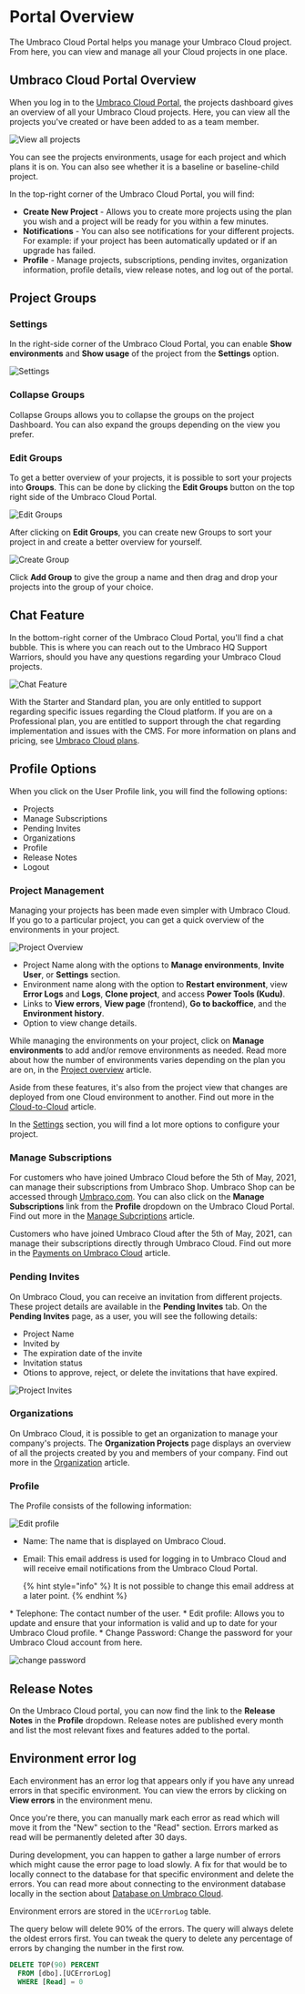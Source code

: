 # Portal Overview

The Umbraco Cloud Portal helps you manage your Umbraco Cloud project. From here, you can view and manage all your Cloud projects in one place.

## Umbraco Cloud Portal Overview

When you log in to the [Umbraco Cloud Portal](https://www.s1.umbraco.io/home/login/), the projects dashboard gives an overview of all your Umbraco Cloud projects. Here, you can view all the projects you've created or have been added to as a team member.

![View all projects](images/Umbraco-cloud-dashboard.png)

You can see the projects environments, usage for each project and which plans it is on. You can also see whether it is a baseline or baseline-child project.

In the top-right corner of the Umbraco Cloud Portal, you will find:

* **Create New Project** - Allows you to create more projects using the plan you wish and a project will be ready for you within a few minutes.
* **Notifications** - You can also see notifications for your different projects. For example: if your project has been automatically updated or if an upgrade has failed.
* **Profile** - Manage projects, subscriptions, pending invites, organization information, profile details, view release notes, and log out of the portal.

## Project Groups

### Settings

In the right-side corner of the Umbraco Cloud Portal, you can enable **Show environments** and **Show usage** of the project from the **Settings** option.

![Settings](images/Settings.png)

### Collapse Groups

Collapse Groups allows you to collapse the groups on the project Dashboard. You can also expand the groups depending on the view you prefer.

### Edit Groups

To get a better overview of your projects, it is possible to sort your projects into **Groups**. This can be done by clicking the **Edit Groups** button on the top right side of the Umbraco Cloud Portal.

![Edit Groups](images/edit-group.png)

After clicking on **Edit Groups**, you can create new Groups to sort your project in and create a better overview for yourself.

![Create Group](images/add-group.png)

Click **Add Group** to give the group a name and then drag and drop your projects into the group of your choice.

## Chat Feature

In the bottom-right corner of the Umbraco Cloud Portal, you'll find a chat bubble. This is where you can reach out to the Umbraco HQ Support Warriors, should you have any questions regarding your Umbraco Cloud projects.

![Chat Feature](../The-umbraco-cloud-portal/images/Chat.png)

With the Starter and Standard plan, you are only entitled to support regarding specific issues regarding the Cloud platform. If you are on a Professional plan, you are entitled to support through the chat regarding implementation and issues with the CMS. For more information on plans and pricing, see [Umbraco Cloud plans](https://umbraco.com/pricing/).

## Profile Options

When you click on the User Profile link, you will find the following options:

* Projects
* Manage Subscriptions
* Pending Invites
* Organizations
* Profile
* Release Notes
* Logout

### Project Management

Managing your projects has been made even simpler with Umbraco Cloud. If you go to a particular project, you can get a quick overview of the environments in your project.

![Project Overview](images/project-overview-v10.png)

* Project Name along with the options to **Manage environments**, **Invite User**, or **Settings** section.
* Environment name along with the option to **Restart environment**, view **Error Logs** and **Logs**, **Clone project**, and access **Power Tools (Kudu)**.
* Links to **View errors**, **View page** (frontend), **Go to backoffice**, and the **Environment history**.
* Option to view change details.

While managing the environments on your project, click on **Manage environments** to add and/or remove environments as needed. Read more about how the number of environments varies depending on the plan you are on, in the [Project overview](../project-overview.md) article.

Aside from these features, it's also from the project view that changes are deployed from one Cloud environment to another. Find out more in the [Cloud-to-Cloud](../../deployment/cloud-to-cloud.md) article.

In the [Settings](../../set-up/project-settings/) section, you will find a lot more options to configure your project.

### Manage Subscriptions

For customers who have joined Umbraco Cloud before the 5th of May, 2021, can manage their subscriptions from Umbraco Shop. Umbraco Shop can be accessed through [Umbraco.com](https://umbraco.com). You can also click on the **Manage Subscriptions** link from the **Profile** dropdown on the Umbraco Cloud Portal. Find out more in the [Manage Subcriptions](../../set-up/manage-subscriptions/) article.

Customers who have joined Umbraco Cloud after the 5th of May, 2021, can manage their subscriptions directly through Umbraco Cloud. Find out more in the [Payments on Umbraco Cloud](../../set-up/manage-subscriptions/new-shop.md) article.

### Pending Invites

On Umbraco Cloud, you can receive an invitation from different projects. These project details are available in the **Pending Invites** tab. On the **Pending Invites** page, as a user, you will see the following details:

* Project Name
* Invited by
* The expiration date of the invite
* Invitation status
* Otions to approve, reject, or delete the invitations that have expired.

![Project Invites](images/project-invites.png)

### Organizations

On Umbraco Cloud, it is possible to get an organization to manage your company's projects. The **Organization Projects** page displays an overview of all the projects created by you and members of your company. Find out more in the [Organization](organizations.md) article.

### Profile

The Profile consists of the following information:

![Edit profile](images/change-profile-info-new.png)

* Name: The name that is displayed on Umbraco Cloud.
*   Email: This email address is used for logging in to Umbraco Cloud and will receive email notifications from the Umbraco Cloud Portal.

    {% hint style="info" %}
    It is not possible to change this email address at a later point.
    {% endhint %}

\* Telephone: The contact number of the user. \* Edit profile: Allows you to update and ensure that your information is valid and up to date for your Umbraco Cloud profile. \* Change Password: Change the password for your Umbraco Cloud account from here.

![change password](images/change-password.png)

## Release Notes

On the Umbraco Cloud portal, you can now find the link to the **Release Notes** in the **Profile** dropdown. Release notes are published every month and list the most relevant fixes and features added to the portal.

## Environment error log

Each environment has an error log that appears only if you have any unread errors in that specific environment. You can view the errors by clicking on **View errors** in the environment menu.

Once you're there, you can manually mark each error as read which will move it from the "New" section to the "Read" section. Errors marked as read will be permanently deleted after 30 days.

During development, you can happen to gather a large number of errors which might cause the error page to load slowly. A fix for that would be to locally connect to the database for that specific environment and delete the errors. You can read more about connecting to the environment database locally in the section about [Database on Umbraco Cloud](../../databases/cloud-database.md).

Environment errors are stored in the `UCErrorLog` table.

The query below will delete 90% of the errors. The query will always delete the oldest errors first. You can tweak the query to delete any percentage of errors by changing the number in the first row.

```sql
DELETE TOP(90) PERCENT
  FROM [dbo].[UCErrorLog]
  WHERE [Read] = 0
```
